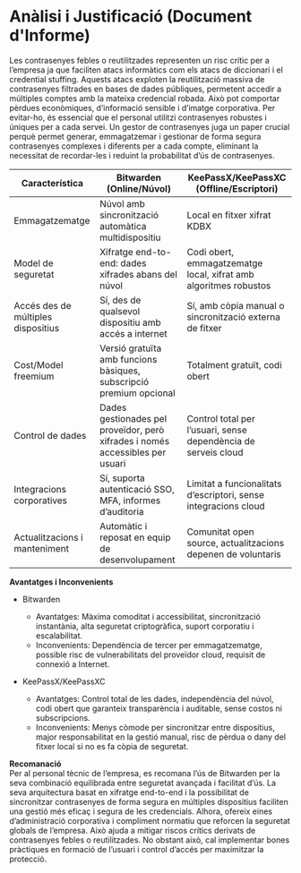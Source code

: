 # Anàlisi i Justificació (Document d'Informe)  
Les contrasenyes febles o reutilitzades representen un risc crític per a l’empresa ja que faciliten atacs informàtics com els atacs de diccionari i el credential stuffing. Aquests atacs exploten la reutilització massiva de contrasenyes filtrades en bases de dades públiques, permetent accedir a múltiples comptes amb la mateixa credencial robada. Això pot comportar pèrdues econòmiques, d’informació sensible i d’imatge corporativa. Per evitar-ho, és essencial que el personal utilitzi contrasenyes robustes i úniques per a cada servei. Un gestor de contrasenyes juga un paper crucial perquè permet generar, emmagatzemar i gestionar de forma segura contrasenyes complexes i diferents per a cada compte, eliminant la necessitat de recordar-les i reduint la probabilitat d’ús de contrasenyes.

| Característica             | Bitwarden (Online/Núvol)                                             | KeePassX/KeePassXC (Offline/Escriptori)                        |
|---------------------------|--------------------------------------------------------------------|----------------------------------------------------------------|
| Emmagatzematge            | Núvol amb sincronització automàtica multidispositiu                | Local en fitxer xifrat KDBX                                      |
| Model de seguretat        | Xifratge end-to-end: dades xifrades abans del núvol                | Codi obert, emmagatzematge local, xifrat amb algoritmes robustos|
| Accés des de múltiples dispositius | Sí, des de qualsevol dispositiu amb accés a internet         | Sí, amb còpia manual o sincronització externa de fitxer         |
| Cost/Model freemium       | Versió gratuïta amb funcions bàsiques, subscripció premium opcional| Totalment gratuït, codi obert                                    |
| Control de dades          | Dades gestionades pel proveïdor, però xifrades i només accessibles per usuari | Control total per l’usuari, sense dependència de serveis cloud   |
| Integracions corporatives | Sí, suporta autenticació SSO, MFA, informes d’auditoria            | Limitat a funcionalitats d’escriptori, sense integracions cloud |
| Actualitzacions i manteniment | Automàtic i reposat en equip de desenvolupament                   | Comunitat open source, actualitzacions depenen de voluntaris   |


**Avantatges i Inconvenients**

- Bitwarden

   - Avantatges: Màxima comoditat i accessibilitat, sincronització instantània, alta seguretat criptogràfica, suport corporatiu i escalabilitat.
   - Inconvenients: Dependència de tercer per emmagatzematge, possible risc de vulnerabilitats del proveïdor cloud, requisit de connexió a Internet.

- KeePassX/KeePassXC

   - Avantatges: Control total de les dades, independència del núvol, codi obert que garanteix transparència i auditable, sense costos ni subscripcions.
   - Inconvenients: Menys còmode per sincronitzar entre dispositius, major responsabilitat en la gestió manual, risc de pèrdua o dany del fitxer local si no es fa còpia de seguretat.

**Recomanació**  
Per al personal tècnic de l’empresa, es recomana l’ús de Bitwarden per la seva combinació equilibrada entre seguretat avançada i facilitat d’ús. La seva arquitectura basat en xifratge end-to-end i la possibilitat de sincronitzar contrasenyes de forma segura en múltiples dispositius faciliten una gestió més eficaç i segura de les credencials. Alhora, ofereix eines d’administració corporativa i compliment normatiu que reforcen la seguretat globals de l’empresa. Això ajuda a mitigar riscos crítics derivats de contrasenyes febles o reutilitzades. No obstant això, cal implementar bones pràctiques en formació de l’usuari i control d’accés per maximitzar la protecció.